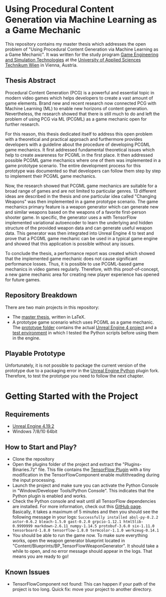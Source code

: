 # Using Procedural Content Generation via Machine Learning as a Game Mechanic
This repository contains my master thesis which addresses the open problem of "Using Procedural Content Generation via Machine Learning as a Game Mechanic". It was written for the study program [Game Engineering and Simulation Technologies](https://www.technikum-wien.at/en/study_programs/master_s/game_engineering_and_simulation_technology/) at the [University of Applied Sciences Technikum Wien](https://www.technikum-wien.at/en/) in Vienna, Austria.

## Thesis Abstract
Procedural Content Generation (PCG) is a powerful and essential topic in modern video games which helps developers to create a vast amount of game elements. Brand new and recent research now connected PCG with Machine Learning (ML) to enable new horizons of content generation. Nevertheless, the research showed that there is still much to do and left the problem of using PCG via ML (PCGML) as a game mechanic open for further research.

For this reason, this thesis dedicated itself to address this open problem with a theoretical and practical approach and furthermore provides developers with a guideline about the procedure of developing PCGML game mechanics. It first addressed fundamental theoretical issues which help to create awareness for PCGML in the first place. It then addressed possible PCGML game mechanics where one of them was implemented in a game prototype scenario. The entire development process for this prototype was documented so that developers can follow them step by step to implement their PCGML game mechanics.

Now, the research showed that PCGML game mechanics are suitable for a broad range of games and are not limited to particular genres. 13 different ideas are described in the thesis and one particular idea called "Changing Weapons" was then implemented in a game prototype scenario. The game mechanics primary feature is a weapon generator which can generate new and similar weapons based on the weapons of a favorite first-person shooter game. In specific, the generator uses a with TensorFlow implemented variational autoencoder to learn the underlying and hidden structure of the provided weapon data and can generate useful weapon data. This generator was then integrated into Unreal Engine 4 to test and prove that a PCGML game mechanic can be used in a typical game engine and showed that this application is possible without any issues.

To conclude the thesis, a performance report was created which showed that the implemented game mechanic does not cause significant performance losses. Thus, it is possible to use PCGML-based game mechanics in video games regularly. Therefore, with this proof-of-concept, a new game mechanic area for creating new player experience has opened for future games.

## Repository Breakdown
There are two main projects in this repository:
- The [master thesis](../master/Master%20Thesis%20LaTeX), written in LaTeX.
- A prototype game scenario which uses PCGML as a game mechanic. The [prototype folder](../master/Game%20Mechanic%20Prototype/) contains the actual [Unreal Engine 4 project](../master/Game%20Mechanic%20Prototype/UE4) and a [test environment](../master/Game%20Mechanic%20Prototype/TensorFlow%20Playground) in which I tested the Python scripts before using them in the engine.

## Playable Prototype
Unfortunately, it is not possible to package the current version of the prototype due to a packaging error in the [Unreal Engine Python](https://github.com/getnamo/UnrealEnginePython/releases/tag/1.5.0) plugin fork. Therefore, to test the prototype you need to follow the next chapter.

# Getting Started with the Project
## Requirements
- [Unreal Engine 4.19.2](https://www.unrealengine.com)
- Windows 7/8/10 64bit 

## How to Start and Play?
- Clone the repository
- Open the plugins folder of the project and extract the "Plugins-Binaries.7z" file. This file contains the [TensorFlow Plugin](https://github.com/getnamo/tensorflow-ue4) with a tiny modification in the TensorFlowComponent enable multithreading during the input processing.
- Launch the project and make sure you can activate the Python Console in "Window/Developer Tools/Python Console". This indicates that the Python plugin is enabled and works.
- Check the Python console and wait until all TensorFlow dependencies are installed. For more information, check out this [GitHub page](https://github.com/getnamo/tensorflow-ue4#installation--setup). Basically, it takes a maximum of 5 minutes and then you should see the following message in your logs: ```Successfully installed absl-py-0.2.2 astor-0.6.2 bleach-1.5.0 gast-0.2.0 grpcio-1.12.1 html5lib-0.9999999 markdown-2.6.11 numpy-1.14.5 protobuf-3.6.0 six-1.11.0 tensorboard-1.8.0 tensorflow-1.8.0 termcolor-1.1.0 werkzeug-0.14.1```
- You should be able to run the game now. To make sure everything works, open the weapon generator blueprint located in "Content/Blueprints/BP_TensorFlowWeaponGenerator". It should take a while to open, and no error message should appear in the logs. That means you are ready to go! 

## Known Issues
- TensorFlowComponent not found: This can happen if your path of the project is too long. Quick fix: move your project to another directory.
